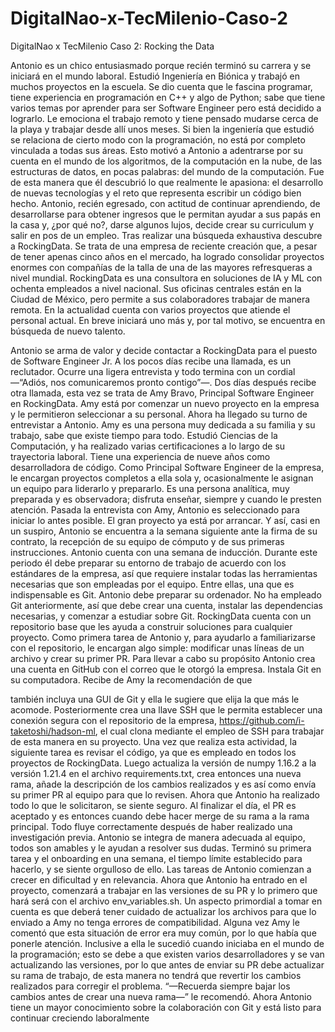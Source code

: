 # DigitalNao-x-TecMilenio-Caso-2
DigitalNao x TecMilenio Caso 2: Rocking the Data

Antonio es un chico entusiasmado porque recién terminó su carrera y se iniciará en el
mundo laboral. Estudió Ingeniería en Biónica y trabajó en muchos proyectos en la escuela.
Se dio cuenta que le fascina programar, tiene experiencia en programación en C++ y algo de
Python; sabe que tiene varios temas por aprender para ser Software Engineer pero está
decidido a lograrlo. Le emociona el trabajo remoto y tiene pensado mudarse cerca de la
playa y trabajar desde allí unos meses.
Si bien la ingeniería que estudió se relaciona de cierto modo con la programación, no está
por completo vinculada a todas sus áreas. Esto motivó a Antonio a adentrarse por su cuenta
en el mundo de los algoritmos, de la computación en la nube, de las estructuras de datos, en
pocas palabras: del mundo de la computación. Fue de esta manera que él descubrió lo que
realmente le apasiona: el desarrollo de nuevas tecnologías y el reto que representa escribir
un código bien hecho.
Antonio, recién egresado, con actitud de continuar aprendiendo, de desarrollarse para
obtener ingresos que le permitan ayudar a sus papás en la casa y, ¿por qué no?, darse
algunos lujos, decide crear su curriculum y salir en pos de un empleo.
Tras realizar una búsqueda exhaustiva descubre a RockingData. Se trata de una empresa de
reciente creación que, a pesar de tener apenas cinco años en el mercado, ha logrado
consolidar proyectos enormes con compañías de la talla de una de las mayores
refresqueras a nivel mundial.
RockingData es una consultora en soluciones de IA y ML con ochenta empleados a nivel
nacional. Sus oficinas centrales están en la Ciudad de México, pero permite a sus
colaboradores trabajar de manera remota. En la actualidad cuenta con varios proyectos que
atiende el personal actual. En breve iniciará uno más y, por tal motivo, se encuentra en
búsqueda de nuevo talento.

Antonio se arma de valor y decide contactar a RockingData para el puesto de Software
Engineer Jr. A los pocos días recibe una llamada, es un reclutador. Ocurre una ligera
entrevista y todo termina con un cordial —“Adiós, nos comunicaremos pronto contigo”—. Dos
días después recibe otra llamada, esta vez se trata de Amy Bravo, Principal Software
Engineer en RockingData. Amy está por comenzar un nuevo proyecto en la empresa y le
permitieron seleccionar a su personal. Ahora ha llegado su turno de entrevistar a Antonio.
Amy es una persona muy dedicada a su familia y su trabajo, sabe que existe tiempo para
todo. Estudió Ciencias de la Computación, y ha realizado varias certificaciones a lo largo de
su trayectoria laboral. Tiene una experiencia de nueve años como desarrolladora de código.
Como Principal Software Engineer de la empresa, le encargan proyectos completos a ella
sola y, ocasionalmente le asignan un equipo para liderarlo y prepararlo. Es una persona
analítica, muy preparada y es observadora; disfruta enseñar, siempre y cuando le presten
atención.
Pasada la entrevista con Amy, Antonio es seleccionado para iniciar lo antes posible. El gran
proyecto ya está por arrancar. Y así, casi en un suspiro, Antonio se encuentra a la semana
siguiente ante la firma de su contrato, la recepción de su equipo de cómputo y de sus
primeras instrucciones.
Antonio cuenta con una semana de inducción. Durante este periodo él debe preparar su
entorno de trabajo de acuerdo con los estándares de la empresa, así que requiere instalar
todas las herramientas necesarias que son empleadas por el equipo. Entre ellas, una que es
indispensable es Git.
Antonio debe preparar su ordenador. No ha empleado Git anteriormente, así que debe crear
una cuenta, instalar las dependencias necesarias, y comenzar a estudiar sobre Git.
RockingData cuenta con un repositorio base que les ayuda a construir soluciones para
cualquier proyecto. Como primera tarea de Antonio y, para ayudarlo a familiarizarse con el
repositorio, le encargan algo simple: modificar unas líneas de un archivo y crear su primer
PR.
Para llevar a cabo su propósito Antonio crea una cuenta en GitHub con el correo que le
otorgó la empresa. Instala Git en su computadora. Recibe de Amy la recomendación de que

también incluya una GUI de Git y ella le sugiere que elija la que más le acomode.
Posteriormente crea una llave SSH que le permita establecer una conexión segura con el
repositorio de la empresa, https://github.com/i-taketoshi/hadson-ml, el cual clona mediante
el empleo de SSH para trabajar de esta manera en su proyecto.
Una vez que realiza esta actividad, la siguiente tarea es revisar el código, ya que es
empleado en todos los proyectos de RockingData. Luego actualiza la versión de numpy
1.16.2 a la versión 1.21.4 en el archivo requirements.txt, crea entonces una nueva rama,
añade la descripción de los cambios realizados y es así como envía su primer PR al equipo
para que lo revisen.
Ahora que Antonio ha realizado todo lo que le solicitaron, se siente seguro. Al finalizar el día,
el PR es aceptado y es entonces cuando debe hacer merge de su rama a la rama principal.
Todo fluye correctamente después de haber realizado una investigación previa. Antonio se
integra de manera adecuada al equipo, todos son amables y le ayudan a resolver sus dudas.
Terminó su primera tarea y el onboarding en una semana, el tiempo límite establecido para
hacerlo, y se siente orgulloso de ello. Las tareas de Antonio comienzan a crecer en dificultad
y en relevancia.
Ahora que Antonio ha entrado en el proyecto, comenzará a trabajar en las versiones de su
PR y lo primero que hará será con el archivo env_variables.sh. Un aspecto primordial a tomar
en cuenta es que deberá tener cuidado de actualizar los archivos para que lo enviado a Amy
no tenga errores de compatibilidad.
Alguna vez Amy le comentó que esta situación de error era muy común, por lo que había que
ponerle atención. Inclusive a ella le sucedió cuando iniciaba en el mundo de la
programación; esto se debe a que existen varios desarrolladores y se van actualizando las
versiones, por lo que antes de enviar su PR debe actualizar su rama de trabajo, de esta
manera no tendrá que revertir los cambios realizados para corregir el problema.
“—Recuerda siempre bajar los cambios antes de crear una nueva rama—” le recomendó.
Ahora Antonio tiene un mayor conocimiento sobre la colaboración con Git y está listo para
continuar creciendo laboralmente
